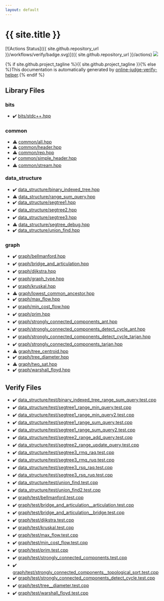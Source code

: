 ```yaml
---
layout: default
---
```


<!-- mathjax config similar to math.stackexchange -->
<script type="text/javascript" async
  src="https://cdnjs.cloudflare.com/ajax/libs/mathjax/2.7.5/MathJax.js?config=TeX-MML-AM_CHTML">
</script>
<script type="text/x-mathjax-config">
  MathJax.Hub.Config({
    TeX: { equationNumbers: { autoNumber: "AMS" }},
    tex2jax: {
      inlineMath: [ ['$','$'] ],
      processEscapes: true
    },
    "HTML-CSS": { matchFontHeight: false },
    displayAlign: "left",
    displayIndent: "2em"
  });
</script>

<script type="text/javascript" src="https://cdnjs.cloudflare.com/ajax/libs/jquery/3.4.1/jquery.min.js"></script>
<script src="https://cdn.jsdelivr.net/npm/jquery-balloon-js@1.1.2/jquery.balloon.min.js" integrity="sha256-ZEYs9VrgAeNuPvs15E39OsyOJaIkXEEt10fzxJ20+2I=" crossorigin="anonymous"></script>
<script type="text/javascript" src="assets/js/copy-button.js"></script>
<link rel="stylesheet" href="assets/css/copy-button.css" />


# {{ site.title }}

[![Actions Status]({{ site.github.repository_url }}/workflows/verify/badge.svg)]({{ site.github.repository_url }}/actions)
<a href="{{ site.github.repository_url }}"><img src="https://img.shields.io/github/last-commit/{{ site.github.owner_name }}/{{ site.github.repository_name }}" /></a>

{% if site.github.project_tagline %}{{ site.github.project_tagline }}{% else %}This documentation is automatically generated by <a href="https://github.com/kmyk/online-judge-verify-helper">online-judge-verify-helper</a>.{% endif %}

## Library Files

<div id="cc411e6c13670e52124629b8ac83f7d0"></div>

### bits

* :heavy_check_mark: <a href="library/bits/stdc++.hpp.html">bits/stdc++.hpp</a>


<div id="9efab2399c7c560b34de477b9aa0a465"></div>

### common

* :warning: <a href="library/common/all.hpp.html">common/all.hpp</a>
* :warning: <a href="library/common/header.hpp.html">common/header.hpp</a>
* :warning: <a href="library/common/rep.hpp.html">common/rep.hpp</a>
* :heavy_check_mark: <a href="library/common/simple_header.hpp.html">common/simple_header.hpp</a>
* :warning: <a href="library/common/stream.hpp.html">common/stream.hpp</a>


<div id="c8f6850ec2ec3fb32f203c1f4e3c2fd2"></div>

### data_structure

* :heavy_check_mark: <a href="library/data_structure/binary_indexed_tree.hpp.html">data_structure/binary_indexed_tree.hpp</a>
* :warning: <a href="library/data_structure/range_sum_query.hpp.html">data_structure/range_sum_query.hpp</a>
* :heavy_check_mark: <a href="library/data_structure/segtree1.hpp.html">data_structure/segtree1.hpp</a>
* :heavy_check_mark: <a href="library/data_structure/segtree2.hpp.html">data_structure/segtree2.hpp</a>
* :heavy_check_mark: <a href="library/data_structure/segtree3.hpp.html">data_structure/segtree3.hpp</a>
* :warning: <a href="library/data_structure/segtree_debug.hpp.html">data_structure/segtree_debug.hpp</a>
* :heavy_check_mark: <a href="library/data_structure/union_find.hpp.html">data_structure/union_find.hpp</a>


<div id="f8b0b924ebd7046dbfa85a856e4682c8"></div>

### graph

* :heavy_check_mark: <a href="library/graph/bellmanford.hpp.html">graph/bellmanford.hpp</a>
* :heavy_check_mark: <a href="library/graph/bridge_and_articulation.hpp.html">graph/bridge_and_articulation.hpp</a>
* :heavy_check_mark: <a href="library/graph/dijkstra.hpp.html">graph/dijkstra.hpp</a>
* :heavy_check_mark: <a href="library/graph/graph_type.hpp.html">graph/graph_type.hpp</a>
* :heavy_check_mark: <a href="library/graph/kruskal.hpp.html">graph/kruskal.hpp</a>
* :warning: <a href="library/graph/lowest_common_ancestor.hpp.html">graph/lowest_common_ancestor.hpp</a>
* :heavy_check_mark: <a href="library/graph/max_flow.hpp.html">graph/max_flow.hpp</a>
* :heavy_check_mark: <a href="library/graph/min_cost_flow.hpp.html">graph/min_cost_flow.hpp</a>
* :heavy_check_mark: <a href="library/graph/prim.hpp.html">graph/prim.hpp</a>
* :heavy_check_mark: <a href="library/graph/strongly_connected_components_ant.hpp.html">graph/strongly_connected_components_ant.hpp</a>
* :heavy_check_mark: <a href="library/graph/strongly_connected_components_detect_cycle_ant.hpp.html">graph/strongly_connected_components_detect_cycle_ant.hpp</a>
* :heavy_check_mark: <a href="library/graph/strongly_connected_components_detect_cycle_tarjan.hpp.html">graph/strongly_connected_components_detect_cycle_tarjan.hpp</a>
* :heavy_check_mark: <a href="library/graph/strongly_connected_components_tarjan.hpp.html">graph/strongly_connected_components_tarjan.hpp</a>
* :warning: <a href="library/graph/tree_centroid.hpp.html">graph/tree_centroid.hpp</a>
* :heavy_check_mark: <a href="library/graph/tree_diameter.hpp.html">graph/tree_diameter.hpp</a>
* :warning: <a href="library/graph/two_sat.hpp.html">graph/two_sat.hpp</a>
* :heavy_check_mark: <a href="library/graph/warshall_floyd.hpp.html">graph/warshall_floyd.hpp</a>


## Verify Files

* :heavy_check_mark: <a href="verify/data_structure/test/binary_indexed_tree_range_sum_query.test.cpp.html">data_structure/test/binary_indexed_tree_range_sum_query.test.cpp</a>
* :heavy_check_mark: <a href="verify/data_structure/test/segtree1_range_min_query.test.cpp.html">data_structure/test/segtree1_range_min_query.test.cpp</a>
* :heavy_check_mark: <a href="verify/data_structure/test/segtree1_range_min_query2.test.cpp.html">data_structure/test/segtree1_range_min_query2.test.cpp</a>
* :heavy_check_mark: <a href="verify/data_structure/test/segtree1_range_sum_query.test.cpp.html">data_structure/test/segtree1_range_sum_query.test.cpp</a>
* :heavy_check_mark: <a href="verify/data_structure/test/segtree1_range_sum_query2.test.cpp.html">data_structure/test/segtree1_range_sum_query2.test.cpp</a>
* :heavy_check_mark: <a href="verify/data_structure/test/segtree2_range_add_query.test.cpp.html">data_structure/test/segtree2_range_add_query.test.cpp</a>
* :heavy_check_mark: <a href="verify/data_structure/test/segtree2_range_update_query.test.cpp.html">data_structure/test/segtree2_range_update_query.test.cpp</a>
* :heavy_check_mark: <a href="verify/data_structure/test/segtree3_rmq_raq.test.cpp.html">data_structure/test/segtree3_rmq_raq.test.cpp</a>
* :heavy_check_mark: <a href="verify/data_structure/test/segtree3_rmq_ruq.test.cpp.html">data_structure/test/segtree3_rmq_ruq.test.cpp</a>
* :heavy_check_mark: <a href="verify/data_structure/test/segtree3_rsq_raq.test.cpp.html">data_structure/test/segtree3_rsq_raq.test.cpp</a>
* :heavy_check_mark: <a href="verify/data_structure/test/segtree3_rsq_ruq.test.cpp.html">data_structure/test/segtree3_rsq_ruq.test.cpp</a>
* :heavy_check_mark: <a href="verify/data_structure/test/union_find.test.cpp.html">data_structure/test/union_find.test.cpp</a>
* :heavy_check_mark: <a href="verify/data_structure/test/union_find2.test.cpp.html">data_structure/test/union_find2.test.cpp</a>
* :heavy_check_mark: <a href="verify/graph/test/bellmanford.test.cpp.html">graph/test/bellmanford.test.cpp</a>
* :heavy_check_mark: <a href="verify/graph/test/bridge_and_articulation__articulation.test.cpp.html">graph/test/bridge_and_articulation__articulation.test.cpp</a>
* :heavy_check_mark: <a href="verify/graph/test/bridge_and_articulation__bridge.test.cpp.html">graph/test/bridge_and_articulation__bridge.test.cpp</a>
* :heavy_check_mark: <a href="verify/graph/test/dijkstra.test.cpp.html">graph/test/dijkstra.test.cpp</a>
* :heavy_check_mark: <a href="verify/graph/test/kruskal.test.cpp.html">graph/test/kruskal.test.cpp</a>
* :heavy_check_mark: <a href="verify/graph/test/max_flow.test.cpp.html">graph/test/max_flow.test.cpp</a>
* :heavy_check_mark: <a href="verify/graph/test/min_cost_flow.test.cpp.html">graph/test/min_cost_flow.test.cpp</a>
* :heavy_check_mark: <a href="verify/graph/test/prim.test.cpp.html">graph/test/prim.test.cpp</a>
* :heavy_check_mark: <a href="verify/graph/test/strongly_connected_components.test.cpp.html">graph/test/strongly_connected_components.test.cpp</a>
* :heavy_check_mark: <a href="verify/graph/test/strongly_connected_components__topological_sort.test.cpp.html">graph/test/strongly_connected_components__topological_sort.test.cpp</a>
* :heavy_check_mark: <a href="verify/graph/test/strongly_connected_components_detect_cycle.test.cpp.html">graph/test/strongly_connected_components_detect_cycle.test.cpp</a>
* :heavy_check_mark: <a href="verify/graph/test/tree__diameter.test.cpp.html">graph/test/tree__diameter.test.cpp</a>
* :heavy_check_mark: <a href="verify/graph/test/warshall_floyd.test.cpp.html">graph/test/warshall_floyd.test.cpp</a>



